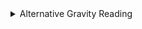 <details>
  <summary>Alternative Gravity Reading</summary>
  This will be where the alternative gravity reading sits. 
</details>
